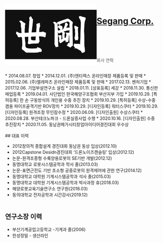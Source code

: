 <img align="left" width="300" height="200" src="segang_logo.jpg">

# [Segang Corp.](index.md)
<br><br><br><br>
> 회사 연혁
<br>
* 2014.08.07. 창업
* 2014.12.01. (주)엔티렉스 온라인매장 제품등록 및 판매
* 2015.02.06. (주)엘레파츠 온라인매장 제품등록 및 판매
* 2017.02.13. 벤처기업
* 2017.12.06. 기업부설연구소 설립
* 2018.01.11. [상표등록] 세강
* 2018.11.30. 통신판매업등록
* 2019.04.01. 사단법인 한국해양구조협회 부산지부 가입
* 2019.10.29. [특허등록] 한 손 구동방식의 개인용 수중 추진 장치
* 2019.10.29. [특허등록] 수상-수중 겸용 파이프골격기반 ROV장치
* 2019.10.29. [디자인등록] 워터스쿠터
* 2019.10.29. [디자인등록] 원격조정 무인잠수정
* 2020.06.09. [디자인출원] 수상스쿠터
* 2020.08.28. 부산테크노파크 - 드론실증사업 수행
* 2020.10.16. [디자인출원] 수중 추진장치
* 2020.11.05. 동남권메가시티창업아이디어경진대회 우수상
<br><br>
## 대표 이력

* 2012창의적 종합설계 경진대회 동남권 동상 입상(2012.10)
* 2012Capstone Desidn경진대회 ‘드론노이즈캔슬링’ 입상(2012.12)
* 논문-원격조종형 수륙양용로봇의 SE기반 개발(2012.12)
* 동명대학교 로봇시스템공학과 학사 졸(2013.03)
* 논문-표면근전도 기반 초소형 공중로봇의 원격제어에 관한 연구(2014.12)
* 동명대학교 대학원 기계시스템공학과 석사 졸(2015.03)
* 동명대학교 대학원 기계시스템공학과 박사과정 휴(2018.03)
* 해양로봇교육기술연구소 연구원(2018.03)
* 동의대학교 전자공학과 시간강사(2019.12)
<br><br>
## 연구소장 이력

* 부산기계공업고등학교 -기계과 졸(2006)
* 한성정밀 - 생산라인
